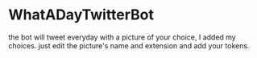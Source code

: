 # WhatADayTwitterBot
the bot will tweet everyday with a picture of your choice, I added my choices.
just edit the picture's name and extension and add your tokens. 
